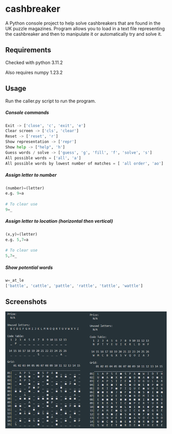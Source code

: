 # cashbreaker

A Python console project to help solve cashbreakers that are found in the UK puzzle magazines. Program allows you to load in a text file representing the cashbreaker and then to manipulate it or automatically try and solve it.

## Requirements
Checked with python 3.11.2

Also requires numpy 1.23.2

## Usage

Run the caller.py script to run the program.

##### Console commands
```Python
Exit -> ['close', 'c', 'exit', 'e']
Clear screen -> ['cls', 'clear']
Reset -> ['reset', 'r']
Show representation -> ['repr']
Show help -> ["help", 'h']
Guess words / solve -> ['guess', 'g', 'fill', 'f', 'solve', 's']
All possible words = ['all', 'a']
All possible words by lowest number of matches = [ 'all order', 'ao']
```


##### Assign letter to number
```python
(number)=(letter) 
e.g. 9=a

# To clear use
9=_
```
##### Assign letter to location (horizontal then vertical)
```python
(x,y)=(letter) 
e.g. 5,7=a

# To clear use
5,7=_
```
##### Show potential words
```python
w=_at_le  
['battle', 'cattle', 'pattle', 'rattle', 'tattle', 'wattle']
```

## Screenshots
![solved_breaker_5](https://github.com/CraigMason19/cashbreaker/blob/master/screenshots/solved_breaker_5.png?raw=true)